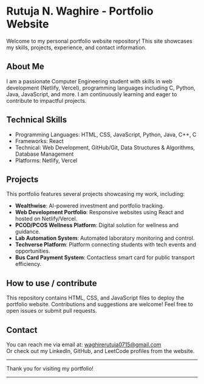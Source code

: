 # Rutuja N. Waghire - Portfolio Website

Welcome to my personal portfolio website repository! This site showcases my skills, projects, experience, and contact information.

## About Me

I am a passionate Computer Engineering student with skills in web development (Netlify, Vercel), programming languages including C, Python, Java, JavaScript, and more. I am continuously learning and eager to contribute to impactful projects.

## Technical Skills

- Programming Languages: HTML, CSS, JavaScript, Python, Java, C++, C  
- Frameworks: React  
- Technical: Web Development, GitHub/Git, Data Structures & Algorithms, Database Management  
- Platforms: Netlify, Vercel  

## Projects

This portfolio features several projects showcasing my work, including:  
- **Wealthwise**: AI-powered investment and portfolio tracking.  
- **Web Development Portfolio**: Responsive websites using React and hosted on Netlify/Vercel.  
- **PCOD/PCOS Wellness Platform**: Digital solution for wellness and guidance.  
- **Lab Automation System**: Automated laboratory monitoring and control.  
- **Techverse Platform**: Platform connecting students with tech events and opportunities.  
- **Bus Card Payment System**: Contactless smart card for public transport efficiency.  

## How to use / contribute

This repository contains HTML, CSS, and JavaScript files to deploy the portfolio website. Contributions and suggestions are welcome! Feel free to open issues or submit pull requests.

## Contact

You can reach me via email at: waghirerutuja0715@gmail.com  
Or check out my LinkedIn, GitHub, and LeetCode profiles from the website.

---

Thank you for visiting my portfolio!

---
